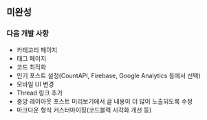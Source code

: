 ## 미완성
### 다음 개발 사항
- 카테고리 페이지
- 태그 페이지
- 코드 최적화
- 인기 포스트 설정(CountAPI, Firebase, Google Analytics 등에서 선택)
- 모바일 UI 변경
- Thread 링크 추가
- 중앙 레이아웃 포스트 미리보기에서 글 내용이 더 많이 노출되도록 수정
- 마크다운 형식 커스터마이징(코드블럭 시각화 개선 등)